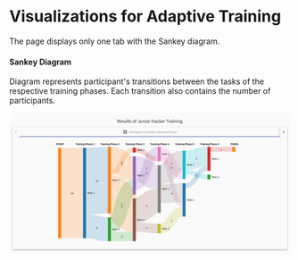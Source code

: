 # Visualizations for Adaptive Training

The page displays only one tab with the Sankey diagram. 

#### Sankey Diagram
Diagram represents participant's transitions between the tasks of the respective training phases. Each transition also contains the number of participants. 

<p align="center">
  <img src="../../../../img/user-guide-basic/training-agenda/visualizations/adaptive-training-visualizations/ATI-sankey.png">
</p>
